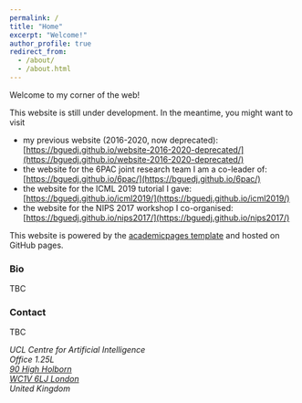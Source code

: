 ```yaml
---
permalink: /
title: "Home"
excerpt: "Welcome!"
author_profile: true
redirect_from: 
  - /about/
  - /about.html
---
```


Welcome to my corner of the web!

This website is still under development. In the meantime, you might want to visit
- my previous website (2016-2020, now deprecated): [https://bguedj.github.io/website-2016-2020-deprecated/](https://bguedj.github.io/website-2016-2020-deprecated/)
- the website for the 6PAC joint research team I am a co-leader of: [https://bguedj.github.io/6pac/](https://bguedj.github.io/6pac/)
- the website for the ICML 2019 tutorial I gave: [https://bguedj.github.io/icml2019/](https://bguedj.github.io/icml2019/)
- the website for the NIPS 2017 workshop I co-organised: [https://bguedj.github.io/nips2017/](https://bguedj.github.io/nips2017/)

This website is powered by the [academicpages template](https://github.com/academicpages/academicpages.github.io) and hosted on GitHub pages.

### Bio

TBC

<!-- Since December 2018, I am a Principal Research Scientist at [University College London (UCL)](https://www.ucl.ac.uk/), in the [Computer Science department](https://www.ucl.ac.uk/computer-science/).

Since November 2014, I am a (tenured) researcher at [Inria](http://www.inria.fr/), member of the [MODAL project-team](https://modal.lille.inria.fr/wikimodal/doku.php) (MOdels for Data Analysis and Learning) of the [Inria Lille - Nord Europe research centre](http://www.inria.fr/centre/lille), France. I am also affiliated with the [Laboratoire Paul Painlevé](https://math.univ-lille1.fr/) (UMR CNRS 8524), which is the mathematics department of the [University of Lille](http://www.univ-lille.fr/).

I obtained a Ph.D. in mathematics in 2013 from [UPMC](http://www.upmc.fr/) (Université Pierre & Marie Curie, France) under the supervision of [Gérard Biau](http://www.lsta.upmc.fr/biau.html) and [Éric Moulines](https://scholar.google.fr/citations?user=_XE1LvQAAAAJ&hl=fr). Prior to that, I was a research assistant at [DTU Compute](http://www.compute.dtu.dk/) (Denmark) supervised by [Gilles Guillot](http://www2.imm.dtu.dk/~gigu/#). -->


<!-- My main line of research is in statistical machine learning. I am primarily interested in the design, analysis and implementation of statistical learning methods for high dimensional problems. My interests include (but are not limited to): PAC-Bayesian theory, sparsity and high-dimensional statistics, optimisation theory, statistical learning theory, non-negative matrix factorisation, aggregation of estimators and classifiers, MCMC algorithms, (un)supervised learning, online clustering, concentration inequalities... -->


### Contact

TBC

<address>
  UCL Centre for Artificial Intelligence<br />Office 1.25L<br /><a href="https://goo.gl/maps/5JmzYNJTt8hZufbZA">90 High Holborn<br /> WC1V 6LJ London</a><br /> United Kingdom
</address>

<!-- (address) -->